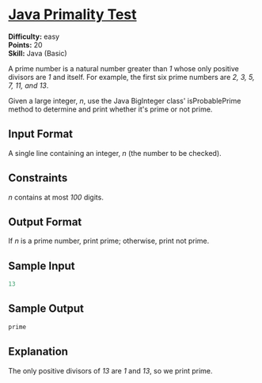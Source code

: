 # [Java Primality Test](https://www.hackerrank.com/challenges/java-primality-test/problem)

**Difficulty:** easy
</br>**Points:** 20
</br>**Skill:** Java (Basic)

A prime number is a natural number greater than _1_ whose only positive divisors are _1_ and itself. For example, the first six prime numbers are _2, 3, 5, 7, 11, and 13_.

Given a large integer, _n_, use the Java BigInteger class' isProbablePrime method to determine and print whether it's prime or not prime.

## Input Format

A single line containing an integer, _n_ (the number to be checked).

## Constraints
_n_ contains at most _100_ digits.

## Output Format

If _n_ is a prime number, print prime; otherwise, print not prime.

## Sample Input
````java
13
````

## Sample Output
````java
prime
````

## Explanation

The only positive divisors of _13_ are _1_ and _13_, so we print prime.
